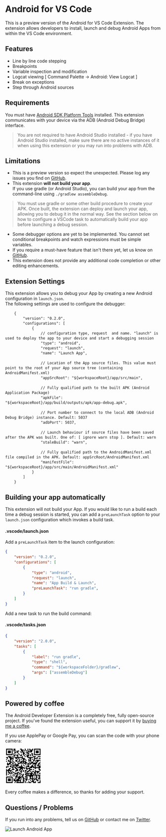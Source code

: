 # Android for VS Code

This is a preview version of the Android for VS Code Extension. The extension allows developers to install, launch and debug Android Apps from within the VS Code environment.

## Features
* Line by line code stepping
* Breakpoints
* Variable inspection and modification
* Logcat viewing [ Command Palette -> Android: View Logcat ]
* Break on exceptions
* Step through Android sources

## Requirements

You must have [Android SDK Platform Tools](https://developer.android.com/studio/releases/platform-tools.html) installed. This extension communicates with your device via the ADB (Android Debug Bridge) interface.  
> You are not required to have Android Studio installed - if you have Android Studio installed, make sure there are no active instances of it when using this extension or you may run into problems with ADB.

## Limitations

* This is a preview version so expect the unexpected. Please log any issues you find on [GitHub](https://github.com/adelphes/android-dev-ext/issues).  
* This extension **will not build your app**.  
If you use gradle (or Android Studio), you can build your app from the command-line using `./gradlew assembleDebug`.
> You must use gradle or some other build procedure to create your APK. Once built, the extension can deploy and launch your app, allowing you to debug it in the normal way. See the section below on how to configure a VSCode task to automatically build your app before launching a debug session.
* Some debugger options are yet to be implemented. You cannot set conditional breakpoints and watch expressions must be simple variables.
* If you require a must-have feature that isn't there yet, let us know on [GitHub](https://github.com/adelphes/android-dev-ext/issues).  
* This extension does not provide any additional code completion or other editing enhancements.

## Extension Settings

This extension allows you to debug your App by creating a new Android configuration in `launch.json`.  
The following settings are used to configure the debugger:
```jsonc
    {
        "version": "0.2.0",
        "configurations": [
            {
                // configuration type, request  and name. "launch" is used to deploy the app to your device and start a debugging session
                "type": "android",
                "request": "launch",
                "name": "Launch App",

                // Location of the App source files. This value must point to the root of your App source tree (containing AndroidManifest.xml)
                "appSrcRoot": "${workspaceRoot}/app/src/main",

                // Fully qualified path to the built APK (Android Application Package)
                "apkFile": "${workspaceRoot}/app/build/outputs/apk/app-debug.apk",

                // Port number to connect to the local ADB (Android Debug Bridge) instance. Default: 5037
                "adbPort": 5037,

                // Launch behaviour if source files have been saved after the APK was built. One of: [ ignore warn stop ]. Default: warn
                "staleBuild": "warn",

                // Fully qualified path to the AndroidManifest.xml file compiled in the APK. Default: appSrcRoot/AndroidManifest.xml
                "manifestFile": "${workspaceRoot}/app/src/main/AndroidManifest.xml"
            }
        ]
    }
```

## Building your app automatically

This extension will not build your App. If you would like to run a build each time a debug session is started, you can add a `preLaunchTask` option to your `launch.json` configuration which invokes a build task.

#### .vscode/launch.json
Add a `preLaunchTask` item to the launch configuration:
```json
{
    "version": "0.2.0",
    "configurations": [
        {
            "type": "android",
            "request": "launch",
            "name": "App Build & Launch",
            "preLaunchTask": "run gradle",
        }
    ]
}
```
Add a new task to run the build command:
#### .vscode/tasks.json
```json
{
    "version": "2.0.0",
    "tasks": [
        {
            "label": "run gradle",
            "type": "shell",
            "command": "${workspaceFolder}/gradlew",
            "args": ["assembleDebug"]
        }
    ]
}
```

## Powered by coffee

The Android Developer Extension is a completely free, fully open-source project. If you've found the extension useful, you
can support it by [buying me a coffee](https://www.buymeacoffee.com/adelphes).

If you use ApplePay or Google Pay, you can scan the code with your phone camera:

![BuyMeACoffee Code](https://raw.githubusercontent.com/adelphes/android-dev-ext/master/images/bmac-code.png)

Every coffee makes a difference, so thanks for adding your support.

## Questions / Problems

If you run into any problems, tell us on [GitHub](https://github.com/adelphes/android-dev-ext/issues) or contact me on [Twitter](https://twitter.com/daveholoway).

![Launch Android App](https://raw.githubusercontent.com/adelphes/android-dev-ext/master/images/demo.gif)

